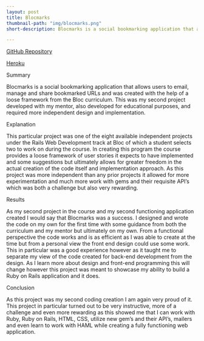 ```yaml
---
layout: post
title: Blocmarks
thumbnail-path: "img/blocmarks.png"
short-description: Blocmarks is a social bookmarking application that allows users to email, manage and share bookmarked URLs.

---
```



<p><a href="https://github.com/couentine/blocmarks">GitHub Repository</a></p>
<p><a href="https://blooming-ridge-53490.herokuapp.com/">Heroku</a></p>

Summary

Blocmarks is a social bookmarking application that allows users to email, manage and share bookmarked URLs and was created with the help of a loose framework from the Bloc curriculum. This was my second project developed with my mentor, also developed for educational purposes, and required more independent design and implementation.

Explanation

This particular project was one of the eight available independent projects under the Rails Web Development track at Bloc of which a student selects two to work on during the course. In creating this program the course provides a loose framework of user stories it expects to have implemented and some suggestions but ultimately allows for greater freedom in the actual creation of the code itself and implementation approach. As this project was more independent than any prior projects it allowed for more experimentation and much more work with gems and their requisite API’s which was both a challenge but also very rewarding.

Results

As my second project in the course and my second functioning application created I would say that Blocmarks was a success. I designed and wrote the code on my own for the first time with some guidance from both the curriculum and my mentor but ultimately on my own. From a functional perspective the code works and is as efficient as I was able to create at the time but from a personal view the front end design could use some work. This in particular was a good experience however as it taught me to separate my view of the code created for back-end development from the design. As I learn more about design and front-end programming this will change however this project was meant to showcase my ability to build a Ruby on Rails application and it does.

Conclusion

As this project was my second coding creation I am again very proud of it. This project in particular turned out to be very instructive, more of a challenge and even more rewarding as this showed me that I can work with Ruby, Ruby on Rails, HTML, CSS, utilize new gem’s and their API’s, mailers and even learn to work with HAML while creating a fully functioning web application.
